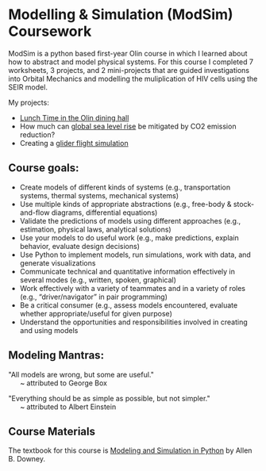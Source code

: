 # Modelling &amp; Simulation (ModSim) Coursework

ModSim is a python based first-year Olin course in which I learned about how to abstract and model physical systems. For this course I completed 7 worksheets, 3 projects, and 2 mini-projects that are guided investigations into Orbital Mechanics and modelling the muliplication of HIV cells using the SEIR model.

My projects:

- [Lunch Time in the Olin dining hall](https://github.com/liloheinrich/ModSim/blob/main/Project%201%20Lunch%20Time/Project%201%20Lunch%20Time!%20Bahar%20and%20Lilo.pdf)
- How much can [global sea level rise](https://github.com/liloheinrich/ModSim/blob/main/Project%202%20Sea%20Level/Project%202%20Sea%20Level%20Presentation.pdf) be mitigated by CO2 emission reduction?
- Creating a [glider flight simulation](https://github.com/liloheinrich/ModSim/blob/main/Project%203%20Glider%20Flight/Project%203%20Glider%20Flight%20Presentation.pdf) 

## Course goals:

- Create models of different kinds of systems (e.g., transportation systems, thermal systems, mechanical systems) 
- Use multiple kinds of appropriate abstractions (e.g., free-body &amp; stock-and-flow diagrams, differential equations) 
- Validate the predictions of models using different approaches (e.g., estimation, physical laws, analytical solutions)
- Use your models to do useful work (e.g., make predictions, explain behavior, evaluate design decisions)
- Use Python to implement models, run simulations, work with data, and generate visualizations
- Communicate technical and quantitative information effectively in several modes (e.g., written, spoken, graphical)
- Work effectively with a variety of teammates and in a variety of roles (e.g., “driver/navigator” in pair programming)
- Be a critical consumer (e.g., assess models encountered, evaluate whether appropriate/useful for given purpose)
- Understand the opportunities and responsibilities involved in creating and using models

## Modeling Mantras:
"All models are wrong, but some are useful."  
&nbsp;&nbsp;&nbsp;&nbsp;&nbsp;&nbsp;~ attributed to George Box

"Everything should be as simple as possible, but not simpler."  
&nbsp;&nbsp;&nbsp;&nbsp;&nbsp;&nbsp;~ attributed to Albert Einstein

## Course Materials
The textbook for this course is [Modeling and Simulation in Python](http://greenteapress.com/modsimpy/ModSimPy3.pdf) by Allen B. Downey.
